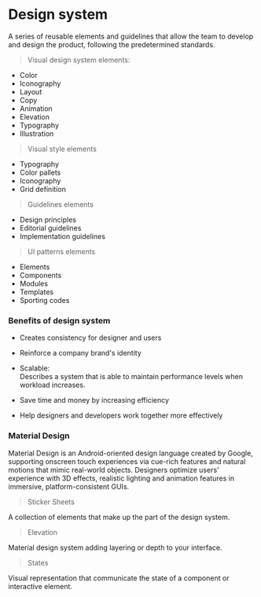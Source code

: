 # Design system
A series of reusable elements and guidelines that allow the team to develop and design the product, following the predetermined standards.

> Visual design system elements:

- Color
- Iconography
- Layout
- Copy
- Animation
- Elevation
- Typography
- Illustration

> Visual style elements
- Typography
- Color pallets
- Iconography
- Grid definition

> Guidelines elements
- Design principles
- Editorial guidelines
- Implementation guidelines

> UI patterns elements
- Elements 
- Components
- Modules
- Templates
- Sporting codes

### Benefits of design system

- Creates consistency for designer and users
- Reinforce a company brand's identity

- Scalable:   
    Describes a system that is able to maintain performance levels when workload increases.

- Save time and money by increasing efficiency
- Help designers and developers work together more effectively

### Material Design

Material Design is an Android-oriented design language created by Google, supporting onscreen touch experiences via cue-rich features and natural motions that mimic real-world objects. Designers optimize users' experience with 3D effects, realistic lighting and animation features in immersive, platform-consistent GUIs.

> Sticker Sheets

A collection of elements that make up the part of the design system.
> Elevation

Material design system adding layering or depth to your interface.

> States

Visual representation that communicate the state of a component or interactive element.